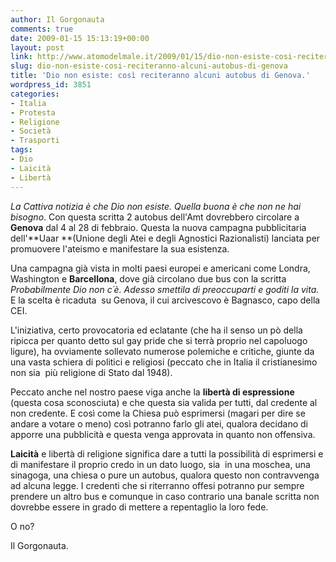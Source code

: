 ```yaml
---
author: Il Gorgonauta
comments: true
date: 2009-01-15 15:13:19+00:00
layout: post
link: http://www.atomodelmale.it/2009/01/15/dio-non-esiste-cosi-reciteranno-alcuni-autobus-di-genova/
slug: dio-non-esiste-cosi-reciteranno-alcuni-autobus-di-genova
title: 'Dio non esiste: così reciteranno alcuni autobus di Genova.'
wordpress_id: 3851
categories:
- Italia
- Protesta
- Religione
- Società
- Trasporti
tags:
- Dio
- Laicità
- Libertà
---
```


_La Cattiva notizia è che Dio non esiste. Quella buona è che non ne hai bisogno_. Con questa scritta 2 autobus dell'Amt dovrebbero circolare a **Genova** dal 4 al 28 di febbraio. Questa la nuova campagna pubblicitaria dell'**Uaar **(Unione degli Atei e degli Agnostici Razionalisti) lanciata per promuovere l'ateismo e manifestare la sua esistenza.

Una campagna già vista in molti paesi europei e americani come Londra, Washington e **Barcellona**, dove già circolano due bus con la scritta _Probabilmente Dio non c´è. Adesso smettila di preoccuparti e goditi la vita._ E la scelta è ricaduta  su Genova, il cui arcivescovo è Bagnasco, capo della CEI.

L'iniziativa, certo provocatoria ed eclatante (che ha il senso un pò della ripicca per quanto detto sul gay pride che si terrà proprio nel capoluogo ligure), ha ovviamente sollevato numerose polemiche e critiche, giunte da una vasta schiera di politici e religiosi (peccato che in Italia il cristianesimo non sia  più religione di Stato dal 1948).

<!-- more -->


Peccato anche nel nostro paese viga anche la **libertà di espressione** (questa cosa sconosciuta) e che questa sia valida per tutti, dal credente al non credente. E così come la Chiesa può esprimersi (magari per dire se andare a votare o meno) così potranno farlo gli atei, qualora decidano di apporre una pubblicità e questa venga approvata in quanto non offensiva.

**Laicità** e libertà di religione significa dare a tutti la possibilità di esprimersi e di manifestare il proprio credo in un dato luogo, sia  in una moschea, una sinagoga, una chiesa o pure un autobus, qualora questo non contravvenga ad alcuna legge. I credenti che si riterranno offesi potranno pur sempre prendere un altro bus e comunque in caso contrario una banale scritta non dovrebbe essere in grado di mettere a repentaglio la loro fede.

O no?

Il Gorgonauta.
